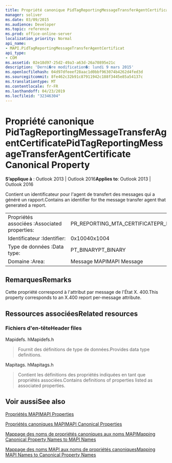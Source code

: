 ```yaml
---
title: Propriété canonique PidTagReportingMessageTransferAgentCertificate
manager: soliver
ms.date: 03/09/2015
ms.audience: Developer
ms.topic: reference
ms.prod: office-online-server
localization_priority: Normal
api_name:
- MAPI.PidTagReportingMessageTransferAgentCertificat
api_type:
- COM
ms.assetid: 02e18d97-25d2-49a3-a63d-26a70895e21c
description: 'Derni�re modification�: lundi 9 mars 2015'
ms.openlocfilehash: 04d97dfeeef28aac1d0bbf963074b4262d4fed3d
ms.sourcegitcommit: 8fe462c32b91c87911942c188f3445e85a54137c
ms.translationtype: MT
ms.contentlocale: fr-FR
ms.lasthandoff: 04/23/2019
ms.locfileid: "32346304"
---
```

# <a name="pidtagreportingmessagetransferagentcertificate-canonical-property"></a><span data-ttu-id="4f08c-103">Propriété canonique PidTagReportingMessageTransferAgentCertificate</span><span class="sxs-lookup"><span data-stu-id="4f08c-103">PidTagReportingMessageTransferAgentCertificate Canonical Property</span></span>

  
  
<span data-ttu-id="4f08c-104">**S’applique à** : Outlook 2013 | Outlook 2016</span><span class="sxs-lookup"><span data-stu-id="4f08c-104">**Applies to**: Outlook 2013 | Outlook 2016</span></span> 
  
<span data-ttu-id="4f08c-105">Contient un identificateur pour l'agent de transfert des messages qui a généré un rapport.</span><span class="sxs-lookup"><span data-stu-id="4f08c-105">Contains an identifier for the message transfer agent that generated a report.</span></span>
  
|||
|:-----|:-----|
|<span data-ttu-id="4f08c-106">Propriétés associées :</span><span class="sxs-lookup"><span data-stu-id="4f08c-106">Associated properties:</span></span>  <br/> |<span data-ttu-id="4f08c-107">PR_REPORTING_MTA_CERTIFICATE</span><span class="sxs-lookup"><span data-stu-id="4f08c-107">PR_REPORTING_MTA_CERTIFICATE</span></span>  <br/> |
|<span data-ttu-id="4f08c-108">Identificateur :</span><span class="sxs-lookup"><span data-stu-id="4f08c-108">Identifier:</span></span>  <br/> |<span data-ttu-id="4f08c-109">0x1004</span><span class="sxs-lookup"><span data-stu-id="4f08c-109">0x1004</span></span>  <br/> |
|<span data-ttu-id="4f08c-110">Type de données :</span><span class="sxs-lookup"><span data-stu-id="4f08c-110">Data type:</span></span>  <br/> |<span data-ttu-id="4f08c-111">PT_BINARY</span><span class="sxs-lookup"><span data-stu-id="4f08c-111">PT_BINARY</span></span>  <br/> |
|<span data-ttu-id="4f08c-112">Domaine :</span><span class="sxs-lookup"><span data-stu-id="4f08c-112">Area:</span></span>  <br/> |<span data-ttu-id="4f08c-113">Message MAPI</span><span class="sxs-lookup"><span data-stu-id="4f08c-113">MAPI Message</span></span>  <br/> |
   
## <a name="remarks"></a><span data-ttu-id="4f08c-114">Remarques</span><span class="sxs-lookup"><span data-stu-id="4f08c-114">Remarks</span></span>

<span data-ttu-id="4f08c-115">Cette propriété correspond à l'attribut par message de l'État X. 400.</span><span class="sxs-lookup"><span data-stu-id="4f08c-115">This property corresponds to an X.400 report per-message attribute.</span></span>
  
## <a name="related-resources"></a><span data-ttu-id="4f08c-116">Ressources associées</span><span class="sxs-lookup"><span data-stu-id="4f08c-116">Related resources</span></span>

### <a name="header-files"></a><span data-ttu-id="4f08c-117">Fichiers d'en-tête</span><span class="sxs-lookup"><span data-stu-id="4f08c-117">Header files</span></span>

<span data-ttu-id="4f08c-118">Mapidefs. h</span><span class="sxs-lookup"><span data-stu-id="4f08c-118">Mapidefs.h</span></span>
  
> <span data-ttu-id="4f08c-119">Fournit des définitions de type de données.</span><span class="sxs-lookup"><span data-stu-id="4f08c-119">Provides data type definitions.</span></span>
    
<span data-ttu-id="4f08c-120">Mapitags. h</span><span class="sxs-lookup"><span data-stu-id="4f08c-120">Mapitags.h</span></span>
  
> <span data-ttu-id="4f08c-121">Contient les définitions des propriétés indiquées en tant que propriétés associées.</span><span class="sxs-lookup"><span data-stu-id="4f08c-121">Contains definitions of properties listed as associated properties.</span></span>
    
## <a name="see-also"></a><span data-ttu-id="4f08c-122">Voir aussi</span><span class="sxs-lookup"><span data-stu-id="4f08c-122">See also</span></span>



[<span data-ttu-id="4f08c-123">Propriétés MAPI</span><span class="sxs-lookup"><span data-stu-id="4f08c-123">MAPI Properties</span></span>](mapi-properties.md)
  
[<span data-ttu-id="4f08c-124">Propriétés canoniques MAPI</span><span class="sxs-lookup"><span data-stu-id="4f08c-124">MAPI Canonical Properties</span></span>](mapi-canonical-properties.md)
  
[<span data-ttu-id="4f08c-125">Mappage des noms de propriétés canoniques aux noms MAPI</span><span class="sxs-lookup"><span data-stu-id="4f08c-125">Mapping Canonical Property Names to MAPI Names</span></span>](mapping-canonical-property-names-to-mapi-names.md)
  
[<span data-ttu-id="4f08c-126">Mappage des noms MAPI aux noms de propriétés canoniques</span><span class="sxs-lookup"><span data-stu-id="4f08c-126">Mapping MAPI Names to Canonical Property Names</span></span>](mapping-mapi-names-to-canonical-property-names.md)

